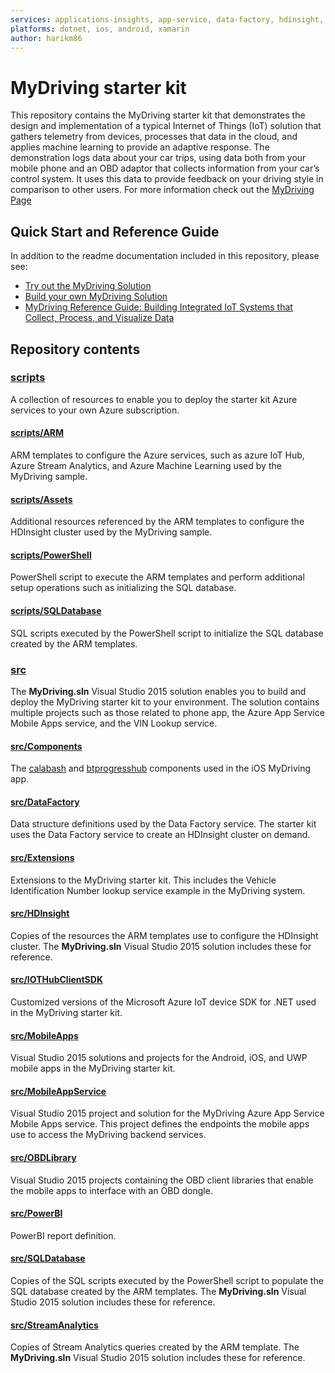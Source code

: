 ```yaml
---
services: applications-insights, app-service, data-factory, hdinsight, hockeyapp, iot-hub, machine-learning, power-bi, sql-database, storage, stream-analytics, visual-studio-team-services 
platforms: dotnet, ios, android, xamarin
author: harikm86
---
```



# MyDriving starter kit

This repository contains the MyDriving starter kit that demonstrates the design and implementation of a typical Internet of Things (IoT) solution that gathers telemetry from devices, processes that data in the cloud, and applies machine learning to provide an adaptive response. The demonstration logs data about your car trips, using data both from your mobile phone and an OBD adaptor that collects information from your car’s control system. It uses this data to provide feedback on your driving style in comparison to other users. For more information check out the [MyDriving Page](http://aka.ms/iotsampleapp)

## Quick Start and Reference Guide

In addition to the readme documentation included in this repository, please see:

- [Try out the MyDriving Solution](http://aka.ms/mydriving-use)
- [Build your own MyDriving Solution](http://aka.ms/mydriving-start)
- [MyDriving Reference Guide: Building Integrated IoT Systems that Collect, Process, and Visualize Data](http://aka.ms/mydriving-keynote)

## Repository contents

### [scripts](./scripts)

A collection of resources to enable you to deploy the starter kit Azure services to your own Azure subscription.

#### [scripts/ARM](./scripts/ARM)

ARM templates to configure the Azure services, such as azure IoT Hub, Azure Stream Analytics, and Azure Machine Learning used by the MyDriving sample.

#### [scripts/Assets](./scripts/Assets)

Additional resources referenced by the ARM templates to configure the HDInsight cluster used by the MyDriving sample.

#### [scripts/PowerShell](./scripts/PowerShell)

PowerShell script to execute the ARM templates and perform additional setup operations such as initializing the SQL database.

#### [scripts/SQLDatabase](./scripts/SQLDatabase)

SQL scripts executed by the PowerShell script to initialize the SQL database created by the ARM templates.

### [src](./src)

The **MyDriving.sln** Visual Studio 2015 solution enables you to build and deploy the MyDriving starter kit to your environment. The solution contains multiple projects such as those related to phone app, the Azure App Service Mobile Apps service, and the VIN Lookup service.

#### [src/Components](./src/Components)

The [calabash](.src\Components\calabash-16.2\component\DEtails.md) and [btprogresshub](.\src\Components\btprogresshud-1.20\component\Details.md) components used in the iOS MyDriving app.

#### [src/DataFactory](./src/DataFactory)

Data structure definitions used by the Data Factory service. The starter kit uses the Data Factory service to create an HDInsight cluster on demand.

#### [src/Extensions](./src/Extensions)

Extensions to the MyDriving starter kit. This includes the Vehicle Identification Number lookup service example in the MyDriving system.

#### [src/HDInsight](./src/HDInsight)

Copies of the resources the ARM templates use to configure the HDInsight cluster. The **MyDriving.sln** Visual Studio 2015 solution includes these for reference.

#### [src/IOTHubClientSDK](./src/IOTHubClientSDK)

Customized versions of the Microsoft Azure IoT device SDK for .NET used in the MyDriving starter kit.

#### [src/MobileApps](./src/MobileApps)

Visual Studio 2015 solutions and projects for the Android, iOS, and UWP mobile apps in the MyDriving starter kit.

#### [src/MobileAppService](./src/MobileAppService)

Visual Studio 2015 project and solution for the MyDriving Azure App Service Mobile Apps service. This project defines the endpoints the mobile apps use to access the MyDriving backend services.

#### [src/OBDLibrary](./src/OBDLibrary)

Visual Studio 2015 projects containing the OBD client libraries that enable the mobile apps to interface with an OBD dongle.

#### [src/PowerBI](./src/PowerBI)

PowerBI report definition.

#### [src/SQLDatabase](./src/SQLDatabase)

Copies of the SQL scripts executed by the PowerShell script to populate the SQL database created by the ARM templates. The **MyDriving.sln** Visual Studio 2015 solution includes these for reference.

#### [src/StreamAnalytics](./src/StreamAnalytics)

Copies of Stream Analytics queries created by the ARM template. The **MyDriving.sln** Visual Studio 2015 solution includes these for reference.


